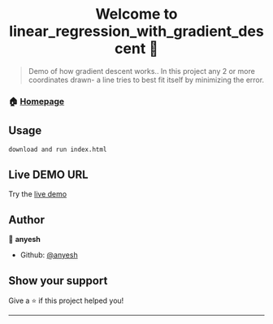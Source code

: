 <h1 align="center">Welcome to linear_regression_with_gradient_descent 👋</h1>
<p>
</p>

> Demo of how gradient descent works.. In this project any 2 or more coordinates drawn- a line tries to best fit itself by minimizing the error.

### 🏠 [Homepage](index.html)

## Usage

```sh
download and run index.html
```

## Live DEMO URL

Try the [live demo](https://linear-reg.netlify.com)

## Author

👤 **anyesh**

- Github: [@anyesh](https://github.com/anyesh)

## Show your support

Give a ⭐️ if this project helped you!

---
